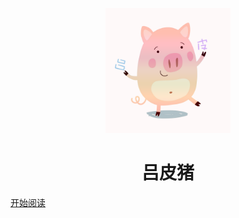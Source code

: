<p align="center">
<img src="./docs/back.png" width="200" height="200"/>
</p>
<h1 align="center">吕皮猪</h1>

[开始阅读](#吕皮猪)



